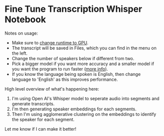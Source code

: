 # Fine Tune Transcription Whisper Notebook

Notes on usage:

- Make sure to [change runtime to GPU](https://www.tutorialspoint.com/google_colab/google_colab_using_free_gpu.htm). 
- The transcript will be saved in Files, which you can find in the menu on the left.
- Change the number of speakers below if different from two.
- Pick a bigger model if you want more accuracy and a smaller model if you want the program to run faster ([more info](https://github.com/openai/whisper#available-models-and-languages)).
- If you know the language being spoken is English, then change language to 'English' as this improves performance.


High level overview of what's happening here:


1.   I'm using Open AI's Whisper model to seperate audio into segments and generate transcripts.
2.   I'm then generating speaker embeddings for each segments.
3.   Then I'm using agglomerative clustering on the embeddings to identify the speaker for each segment.   

Let me know if I can make it better!
